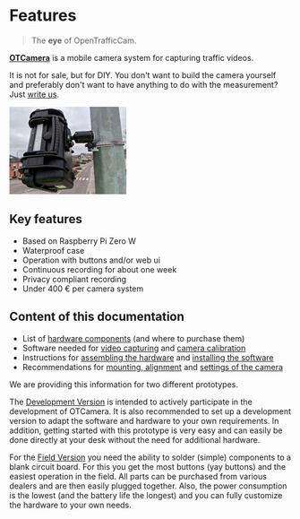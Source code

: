 # Features

> The **eye** of OpenTrafficCam.

[**OTCamera**](https://github.com/OpenTrafficCam/OTCamera) is a mobile camera system for capturing traffic videos.

It is not for sale, but for DIY.
You don't want to build the camera yourself and preferably don't want to have anything to do with the measurement?
Just [write us](mailto:team@opentrafficcam.org).

<!-- TODO: #54 Higher resolution image -->

![OTCamera](OTCamera.png)

## Key features

* Based on Raspberry Pi Zero W
* Waterproof case
* Operation with buttons and/or web ui
* Continuous recording for about one week
* Privacy compliant recording
* Under 400 € per camera system

## Content of this documentation

* List of [hardware components](https://opentrafficcam.org/OTCamera/Components/hardware/) (and where to purchase them)
* Software needed for [video capturing](https://opentrafficcam.org/OTCamera/Components/capture/) and [camera calibration](https://opentrafficcam.org/OTCamera/Howto/calibrate/)
* Instructions for [assembling the hardware](https://opentrafficcam.org/OTCamera/Howto/assemble/) and [installing the software](https://opentrafficcam.org/OTCamera/Howto/install/)
* Recommendations for [mounting, alignment](https://opentrafficcam.org/OTCamera/Howto/mount_camera/) and [settings of the camera](https://opentrafficcam.org/OTCamera/Howto/settings/)

<!-- TODO #55 reduce number of prototypes -->

We are providing this information for two different prototypes.

The [Development Version](/contribute/otcamera) is intended to actively participate in the development of OTCamera.
It is also recommended to set up a development version to adapt the software and hardware to your own requirements.
In addition, getting started with this prototype is very easy and can easily be done directly at your desk without the need for additional hardware.

For the [Field Version](gettingstarted/requirements.md) you need the ability to solder (simple) components to a blank circuit board.
For this you get the most buttons (yay buttons) and the easiest operation in the field.
All parts can be purchased from various dealers and are then easily plugged together.
Also, the power consumption is the lowest (and the battery life the longest) and you can fully customize the hardware to your own needs.
